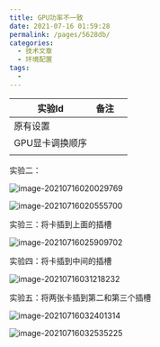 ```yaml
---
title: GPU功率不一致
date: 2021-07-16 01:59:28
permalink: /pages/5628db/
categories:
  - 技术文章
  - 环境配置
tags:
  - 
---
```



| 实验Id          | 备注 |      |
| --------------- | ---- | ---- |
| 原有设置        |      |      |
| GPU显卡调换顺序 |      |      |
|                 |      |      |

实验二：

![image-20210716020029769](/home/muyun99/.config/Typora/typora-user-images/image-20210716020029769.png)

![image-20210716020555700](/home/muyun99/.config/Typora/typora-user-images/image-20210716020555700.png)

实验三：将卡插到上面的插槽

![image-20210716025909702](/home/muyun99/.config/Typora/typora-user-images/image-20210716025909702.png)

实验四：将卡插到中间的插槽

![image-20210716031218232](/home/muyun99/.config/Typora/typora-user-images/image-20210716031218232.png)

实验五：将两张卡插到第二和第三个插槽

![image-20210716032401314](https://muyun-blog-pic.oss-cn-shanghai.aliyuncs.com/picgo/image-20210716032401314.png)

![image-20210716032535225](https://muyun-blog-pic.oss-cn-shanghai.aliyuncs.com/picgo/image-20210716032535225.png)